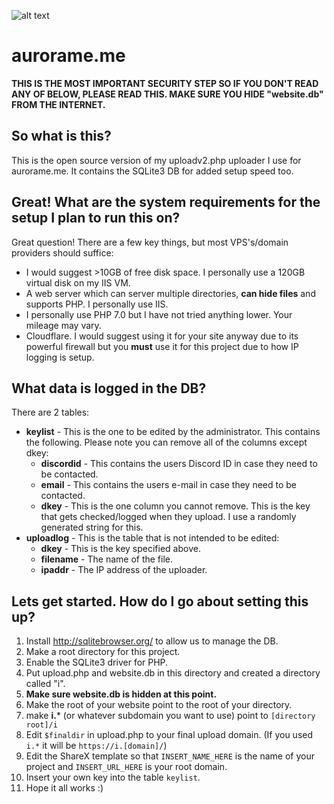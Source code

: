 ![alt text](https://i.aurorame.me/PQNG3IpCDG.png)
# aurorame.me
**THIS IS THE MOST IMPORTANT SECURITY STEP SO IF YOU DON'T READ ANY OF BELOW, PLEASE READ THIS. MAKE SURE YOU HIDE "website.db" FROM THE INTERNET.**
## So what is this?
This is the open source version of my uploadv2.php uploader I use for aurorame.me. It contains the SQLite3 DB for added setup speed too.
## Great! What are the system requirements for the setup I plan to run this on?
Great question! There are a few key things, but most VPS's/domain providers should suffice:
- I would suggest >10GB of free disk space. I personally use a 120GB virtual disk on my IIS VM.
- A web server which can server multiple directories, **can hide files** and supports PHP. I personally use IIS.
- I personally use PHP 7.0 but I have not tried anything lower. Your mileage may vary.
- Cloudflare. I would suggest using it for your site anyway due to its powerful firewall but you **must** use it for this project due to how IP logging is setup.
## What data is logged in the DB?
There are 2 tables:
- **keylist** - This is the one to be edited by the administrator. This contains the following. Please note you can remove all of the columns except dkey:
  - **discordid** - This contains the users Discord ID in case they need to be contacted.
  - **email** - This contains the users e-mail in case they need to be contacted.
  - **dkey** - This is the one column you cannot remove. This is the key that gets checked/logged when they upload. I use a randomly generated string for this.
- **uploadlog** - This is the table that is not intended to be edited:
  - **dkey** - This is the key specified above.
  - **filename** - The name of the file.
  - **ipaddr** - The IP address of the uploader.
## Lets get started. How do I go about setting this up?
1. Install http://sqlitebrowser.org/ to allow us to manage the DB.
2. Make a root directory for this project.
3. Enable the SQLite3 driver for PHP.
4. Put upload.php and website.db in this directory and created a directory called "i".
5. **Make sure website.db is hidden at this point.**
6. Make the root of your website point to the root of your directory.
7. make **i.*** (or whatever subdomain you want to use) point to `[directory root]/i`
8. Edit `$finaldir` in upload.php to your final upload domain. (If you used `i.*` it will be `https://i.[domain]/`)
9. Edit the ShareX template so that `INSERT_NAME_HERE` is the name of your project and `INSERT_URL_HERE` is your root domain.
10. Insert your own key into the table `keylist`.
11. Hope it all works :)
